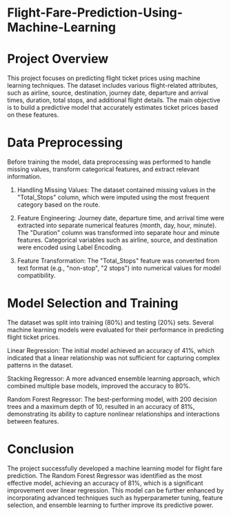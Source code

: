 # Flight-Fare-Prediction-Using-Machine-Learning

# Project Overview
This project focuses on predicting flight ticket prices using machine learning techniques. The dataset includes various flight-related attributes, such as airline, source, destination, journey date, departure and arrival times, duration, total stops, and additional flight details. The main objective is to build a predictive model that accurately estimates ticket prices based on these features.

# Data Preprocessing
Before training the model, data preprocessing was performed to handle missing values, transform categorical features, and extract relevant information.

1. Handling Missing Values:
The dataset contained missing values in the "Total_Stops" column, which were imputed using the most frequent category based on the route.

2. Feature Engineering:
Journey date, departure time, and arrival time were extracted into separate numerical features (month, day, hour, minute).
The "Duration" column was transformed into separate hour and minute features.
Categorical variables such as airline, source, and destination were encoded using Label Encoding.

3. Feature Transformation:
The "Total_Stops" feature was converted from text format (e.g., "non-stop", "2 stops") into numerical values for model compatibility.

# Model Selection and Training
The dataset was split into training (80%) and testing (20%) sets. Several machine learning models were evaluated for their performance in predicting flight ticket prices.

Linear Regression: The initial model achieved an accuracy of 41%, which indicated that a linear relationship was not sufficient for capturing complex patterns in the dataset.

Stacking Regressor: A more advanced ensemble learning approach, which combined multiple base models, improved the accuracy to 80%.

Random Forest Regressor: The best-performing model, with 200 decision trees and a maximum depth of 10, resulted in an accuracy of 81%, demonstrating its ability to capture nonlinear relationships and interactions between features.

# Conclusion
The project successfully developed a machine learning model for flight fare prediction. The Random Forest Regressor was identified as the most effective model, achieving an accuracy of 81%, which is a significant improvement over linear regression. This model can be further enhanced by incorporating advanced techniques such as hyperparameter tuning, feature selection, and ensemble learning to further improve its predictive power.
